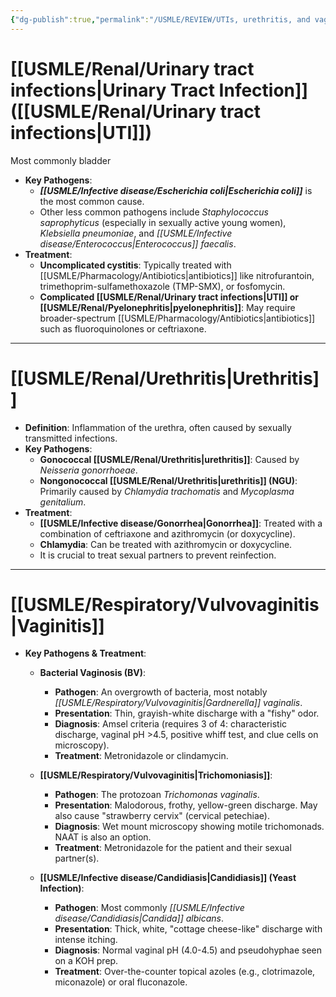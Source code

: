```yaml
---
{"dg-publish":true,"permalink":"/USMLE/REVIEW/UTIs, urethritis, and vaginitis/"}
---
```


# [[USMLE/Renal/Urinary tract infections\|Urinary Tract Infection]] ([[USMLE/Renal/Urinary tract infections\|UTI]])
Most commonly bladder
*   **Key Pathogens**:
    *   **_[[USMLE/Infective disease/Escherichia coli\|Escherichia coli]]_** is the most common cause.
    *   Other less common pathogens include _Staphylococcus saprophyticus_ (especially in sexually active young women), _Klebsiella pneumoniae_, and _[[USMLE/Infective disease/Enterococcus\|Enterococcus]] faecalis_.
*   **Treatment**:
    *   **Uncomplicated cystitis**: Typically treated with [[USMLE/Pharmacology/Antibiotics\|antibiotics]] like nitrofurantoin, trimethoprim-sulfamethoxazole (TMP-SMX), or fosfomycin.
    *   **Complicated [[USMLE/Renal/Urinary tract infections\|UTI]] or [[USMLE/Renal/Pyelonephritis\|pyelonephritis]]**: May require broader-spectrum [[USMLE/Pharmacology/Antibiotics\|antibiotics]] such as fluoroquinolones or ceftriaxone.

---

# [[USMLE/Renal/Urethritis\|Urethritis]]

*   **Definition**: Inflammation of the urethra, often caused by sexually transmitted infections.
*   **Key Pathogens**:
    *   **Gonococcal [[USMLE/Renal/Urethritis\|urethritis]]**: Caused by _Neisseria gonorrhoeae_.
    *   **Nongonococcal [[USMLE/Renal/Urethritis\|urethritis]] (NGU)**: Primarily caused by _Chlamydia trachomatis_ and _Mycoplasma genitalium_.
*   **Treatment**:
    *   **[[USMLE/Infective disease/Gonorrhea\|Gonorrhea]]**: Treated with a combination of ceftriaxone and azithromycin (or doxycycline).
    *   **Chlamydia**: Can be treated with azithromycin or doxycycline.
    *   It is crucial to treat sexual partners to prevent reinfection.

---

# [[USMLE/Respiratory/Vulvovaginitis\|Vaginitis]]
*   **Key Pathogens & Treatment**:

    *   **Bacterial Vaginosis (BV)**:
        *   **Pathogen**: An overgrowth of bacteria, most notably _[[USMLE/Respiratory/Vulvovaginitis\|Gardnerella]] vaginalis_.
        *   **Presentation**: Thin, grayish-white discharge with a "fishy" odor.
        *   **Diagnosis**: Amsel criteria (requires 3 of 4: characteristic discharge, vaginal pH >4.5, positive whiff test, and clue cells on microscopy).
        *   **Treatment**: Metronidazole or clindamycin.

    *   **[[USMLE/Respiratory/Vulvovaginitis\|Trichomoniasis]]**:
        *   **Pathogen**: The protozoan _Trichomonas vaginalis_.
        *   **Presentation**: Malodorous, frothy, yellow-green discharge. May also cause "strawberry cervix" (cervical petechiae).
        *   **Diagnosis**: Wet mount microscopy showing motile trichomonads. NAAT is also an option.
        *   **Treatment**: Metronidazole for the patient and their sexual partner(s).

    *   **[[USMLE/Infective disease/Candidiasis\|Candidiasis]] (Yeast Infection)**:
        *   **Pathogen**: Most commonly _[[USMLE/Infective disease/Candidiasis\|Candida]] albicans_.
        *   **Presentation**: Thick, white, "cottage cheese-like" discharge with intense itching.
        *   **Diagnosis**: Normal vaginal pH (4.0-4.5) and pseudohyphae seen on a KOH prep.
        *   **Treatment**: Over-the-counter topical azoles (e.g., clotrimazole, miconazole) or oral fluconazole.
